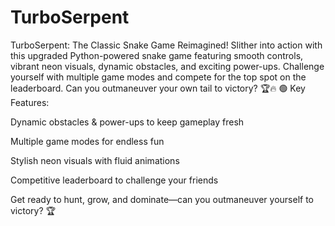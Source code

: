 # TurboSerpent
TurboSerpent: The Classic Snake Game Reimagined!  Slither into action with this upgraded Python-powered snake game featuring smooth controls, vibrant neon visuals, dynamic obstacles, and exciting power-ups. Challenge yourself with multiple game modes and compete for the top spot on the leaderboard. Can you outmaneuver your own tail to victory? 🏆🔥
🟢 Key Features:

Dynamic obstacles & power-ups to keep gameplay fresh

Multiple game modes for endless fun

Stylish neon visuals with fluid animations

Competitive leaderboard to challenge your friends

Get ready to hunt, grow, and dominate—can you outmaneuver yourself to victory? 🏆
